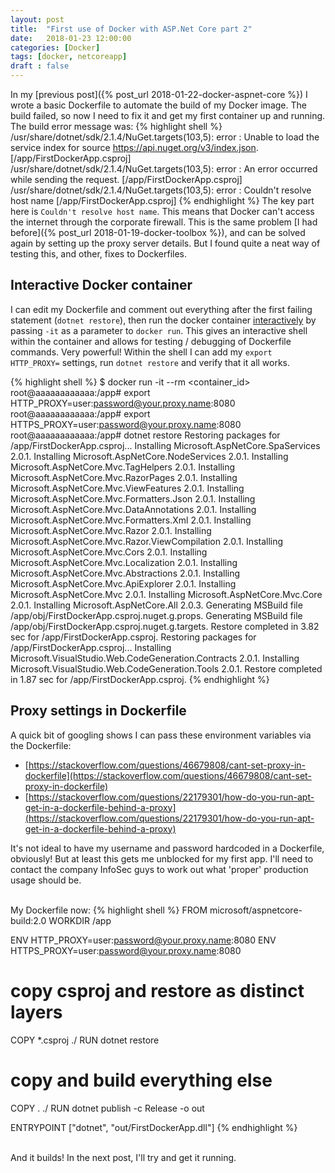 ```yaml
---
layout: post
title:  "First use of Docker with ASP.Net Core part 2"
date:   2018-01-23 12:00:00
categories: [Docker]
tags: [docker, netcoreapp]
draft : false
---
```

In my [previous post]({% post_url 2018-01-22-docker-aspnet-core %}) I wrote a basic Dockerfile to automate the build of my Docker image. The build failed, so now I need to fix it and get my first container up and running.
<br/>
The build error message was:
{% highlight shell %}
/usr/share/dotnet/sdk/2.1.4/NuGet.targets(103,5): error : Unable to load the service index for source https://api.nuget.org/v3/index.json. [/app/FirstDockerApp.csproj]
/usr/share/dotnet/sdk/2.1.4/NuGet.targets(103,5): error :   An error occurred while sending the request. [/app/FirstDockerApp.csproj]
/usr/share/dotnet/sdk/2.1.4/NuGet.targets(103,5): error :   Couldn't resolve host name [/app/FirstDockerApp.csproj]
{% endhighlight %}
The key part here is `Couldn't resolve host name`. This means that Docker can't access the internet through the corporate firewall. This is the same problem [I had before]({% post_url 2018-01-19-docker-toolbox %}), and can be solved again by setting up the proxy server details. But I found quite a neat way of testing this, and other, fixes to Dockerfiles.

## Interactive Docker container
I can edit my Dockerfile and comment out everything after the first failing statement (`dotnet restore`), then run the docker container [interactively](https://docs.docker.com/engine/reference/run/#foreground) by passing `-it` as a parameter to `docker run`. This gives an interactive shell within the container and allows for testing / debugging of Dockerfile commands. Very powerful!
Within the shell I can add my `export HTTP_PROXY=` settings, run `dotnet restore` and verify that it all works.

{% highlight shell %}
$ docker run -it --rm <container_id>
root@aaaaaaaaaaaa:/app# export HTTP_PROXY=user:password@your.proxy.name:8080
root@aaaaaaaaaaaa:/app# export HTTPS_PROXY=user:password@your.proxy.name:8080
root@aaaaaaaaaaaa:/app# dotnet restore
  Restoring packages for /app/FirstDockerApp.csproj...
  Installing Microsoft.AspNetCore.SpaServices 2.0.1.
  Installing Microsoft.AspNetCore.NodeServices 2.0.1.
  Installing Microsoft.AspNetCore.Mvc.TagHelpers 2.0.1.
  Installing Microsoft.AspNetCore.Mvc.RazorPages 2.0.1.
  Installing Microsoft.AspNetCore.Mvc.ViewFeatures 2.0.1.
  Installing Microsoft.AspNetCore.Mvc.Formatters.Json 2.0.1.
  Installing Microsoft.AspNetCore.Mvc.DataAnnotations 2.0.1.
  Installing Microsoft.AspNetCore.Mvc.Formatters.Xml 2.0.1.
  Installing Microsoft.AspNetCore.Mvc.Razor 2.0.1.
  Installing Microsoft.AspNetCore.Mvc.Razor.ViewCompilation 2.0.1.
  Installing Microsoft.AspNetCore.Mvc.Cors 2.0.1.
  Installing Microsoft.AspNetCore.Mvc.Localization 2.0.1.
  Installing Microsoft.AspNetCore.Mvc.Abstractions 2.0.1.
  Installing Microsoft.AspNetCore.Mvc.ApiExplorer 2.0.1.
  Installing Microsoft.AspNetCore.Mvc 2.0.1.
  Installing Microsoft.AspNetCore.Mvc.Core 2.0.1.
  Installing Microsoft.AspNetCore.All 2.0.3.
  Generating MSBuild file /app/obj/FirstDockerApp.csproj.nuget.g.props.
  Generating MSBuild file /app/obj/FirstDockerApp.csproj.nuget.g.targets.
  Restore completed in 3.82 sec for /app/FirstDockerApp.csproj.
  Restoring packages for /app/FirstDockerApp.csproj...
  Installing Microsoft.VisualStudio.Web.CodeGeneration.Contracts 2.0.1.
  Installing Microsoft.VisualStudio.Web.CodeGeneration.Tools 2.0.1.
  Restore completed in 1.87 sec for /app/FirstDockerApp.csproj.
{% endhighlight %}  

## Proxy settings in Dockerfile

A quick bit of googling shows I can pass these environment variables via the Dockerfile:
* [https://stackoverflow.com/questions/46679808/cant-set-proxy-in-dockerfile](https://stackoverflow.com/questions/46679808/cant-set-proxy-in-dockerfile)
* [https://stackoverflow.com/questions/22179301/how-do-you-run-apt-get-in-a-dockerfile-behind-a-proxy](https://stackoverflow.com/questions/22179301/how-do-you-run-apt-get-in-a-dockerfile-behind-a-proxy)

It's not ideal to have my username and password hardcoded in a Dockerfile, obviously! But at least this gets me unblocked for my first app. I'll need to contact the company InfoSec guys to work out what 'proper' production usage should be.

<br/>
My Dockerfile now:
{% highlight shell %}
FROM microsoft/aspnetcore-build:2.0
WORKDIR /app

ENV HTTP_PROXY=user:password@your.proxy.name:8080
ENV HTTPS_PROXY=user:password@your.proxy.name:8080

# copy csproj and restore as distinct layers
COPY *.csproj ./
RUN dotnet restore

# copy and build everything else
COPY . ./
RUN dotnet publish -c Release -o out

ENTRYPOINT ["dotnet", "out/FirstDockerApp.dll"]
{% endhighlight %}

<br/>
And it builds! In the next post, I'll try and get it running.

<br/>
<br/>
